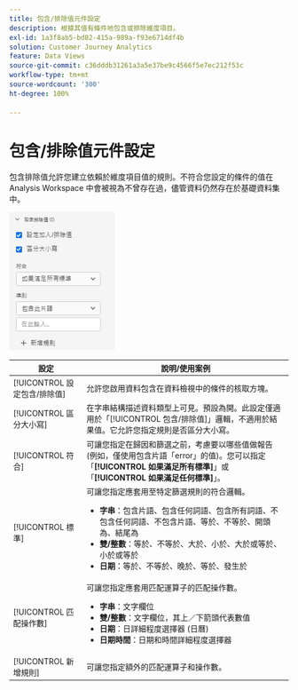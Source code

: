 ```yaml
---
title: 包含/排除值元件設定
description: 根據其值有條件地包含或排除維度項目。
exl-id: 1a3f8ab5-bd82-415a-989a-f93e6714df4b
solution: Customer Journey Analytics
feature: Data Views
source-git-commit: c36dddb31261a3a5e37be9c4566f5e7ec212f53c
workflow-type: tm+mt
source-wordcount: '300'
ht-degree: 100%

---
```


# 包含/排除值元件設定

包含排除值允許您建立依賴於維度項目值的規則。不符合您設定的條件的值在 Analysis Workspace 中會被視為不曾存在過，儘管資料仍然存在於基礎資料集中。

![包含排除](../assets/include-exclude.png)

| 設定 | 說明/使用案例 |
| --- | --- |
| [!UICONTROL 設定包含/排除值] | 允許您啟用資料包含在資料檢視中的條件的核取方塊。 |
| [!UICONTROL 區分大小寫] | 在字串結構描述資料類型上可見。預設為開。此設定僅適用於「[!UICONTROL 包含/排除值]」邏輯，不適用於結果值。它允許您指定規則是否區分大小寫。 |
| [!UICONTROL 符合] | 可讓您指定在歸因和篩選之前，考慮要以哪些值做報告 (例如，僅使用包含片語「error」的值)。您可以指定「**[!UICONTROL 如果滿足所有標準]**」或「**[!UICONTROL 如果滿足任何標準]**」。 |
| [!UICONTROL 標準] | 可讓您指定應套用至特定篩選規則的符合邏輯。<ul><li>**字串**：包含片語、包含任何詞語、包含所有詞語、不包含任何詞語、不包含片語、等於、不等於、開頭為、結尾為</li><li>**雙/整數**：等於、不等於、大於、小於、大於或等於、小於或等於</li><li>**日期**：等於、不等於、晚於、等於、發生於</li></ul> |
| [!UICONTROL 匹配操作數] | 可讓您指定應套用匹配運算子的匹配操作數。<ul><li>**字串**：文字欄位</li><li>**雙/整數**：文字欄位，其上／下箭頭代表數值</li><li>**日期**：日詳細程度選擇器 (日曆)</li><li>**日期時間**：日期和時間詳細程度選擇器</li></ul> |
| [!UICONTROL 新增規則] | 可讓您指定額外的匹配運算子和操作數。 |
